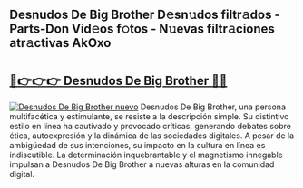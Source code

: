 ## Desnudos De Big Brother D𝚎sn𝚞dos filtr𝚊dos - Parts-Don Vid𝚎os f𝚘tos - N𝚞evas filtr𝚊ciones atr𝚊ctivas AkOxo

# <h2><a href="http://mbbj44k.tromn.icu/?c=Desnudos+De+Big+Brother">🔗👉👉👉 Desnudos De Big Brother 🔗🔗</a></h2>

[![Desnudos De Big Brother nuevo](https://i.imgur.com/pEAQMta.gif)](http://mbbj44k.tromn.icu/?c=Desnudos+De+Big+Brother)
Desnudos De Big Brother, una persona multifacética y estimulante, se resiste a la descripción simple. Su distintivo estilo en línea ha cautivado y provocado críticas, generando debates sobre ética, autoexpresión y la dinámica de las sociedades digitales. A pesar de la ambigüedad de sus intenciones, su impacto en la cultura en línea es indiscutible. La determinación inquebrantable y el magnetismo innegable impulsan a Desnudos De Big Brother a nuevas alturas en la comunidad digital.
